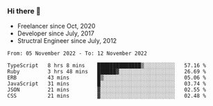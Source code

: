 ### Hi there 👋

- Freelancer since Oct, 2020
- Developer since July, 2017
- Structral Engineer since July, 2012

<!--START_SECTION:waka-->

```text
From: 05 November 2022 - To: 12 November 2022

TypeScript   8 hrs 8 mins    ██████████████▒░░░░░░░░░░   57.16 %
Ruby         3 hrs 48 mins   ██████▓░░░░░░░░░░░░░░░░░░   26.69 %
ERB          43 mins         █▒░░░░░░░░░░░░░░░░░░░░░░░   05.06 %
JavaScript   31 mins         █░░░░░░░░░░░░░░░░░░░░░░░░   03.74 %
JSON         21 mins         ▓░░░░░░░░░░░░░░░░░░░░░░░░   02.55 %
CSS          21 mins         ▓░░░░░░░░░░░░░░░░░░░░░░░░   02.48 %
```

<!--END_SECTION:waka-->
